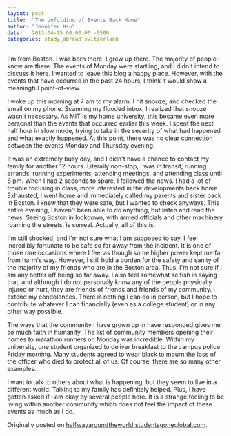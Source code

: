 ```yaml
---
layout: post
title:  "The Unfolding of Events Back Home"
author: "Jennifer Hsu"
date:   2013-04-15 00:00:00 -0500
categories: study_abroad switzerland
---
```

I'm from Boston. I was born there. I grew up there. The majority of people I know are there. The events of Monday were startling, and I didn't intend to discuss it here. I wanted to leave this blog a happy place. However, with the events that have occurred in the past 24 hours, I think it would show a meaningful point-of-view.

I woke up this morning at 7 am to my alarm. I hit snooze, and checked the email on my phone. Scanning my flooded inbox, I realized that snooze wasn't necessary. As MIT is my home university, this became even more personal than the events that occurred earlier this week. I spent the next half hour in slow mode, trying to take in the severity of what had happened and what exactly happened. At this point, there was no clear connection between the events Monday and Thursday evening.

It was an extremely busy day, and I didn't have a chance to contact my family for another 12 hours. Literally non-stop, I was in transit, running errands, running experiments, attending meetings, and attending class until 8 pm. When I had 2 seconds to spare, I followed the news. I had a lot of trouble focusing in class, more interested in the developments back home. Exhausted, I went home and immediately called my parents and sister back in Boston. I knew that they were safe, but I wanted to check anyways. This entire evening, I haven't been able to do anything, but listen and read the news. Seeing Boston in lockdown, with armed officials and other machinery roaming the streets, is surreal. Actually, all of this is.

I'm still shocked, and I'm not sure what I am supposed to say. I feel incredibly fortunate to be safe so far away from the incident. It is one of those rare occasions where I feel as though some higher power kept me far from harm's way. However, I still hold a burden for the safety and sanity of the majority of my friends who are in the Boston area. Thus, I'm not sure if I am any better off being so far away. I also feel somewhat selfish in saying that, and although I do not personally know any of the people physically injured or hurt, they are friends of friends and friends of my community. I extend my condolences. There is nothing I can do in person, but I hope to contribute whatever I can financially (even as a college student) or in any other way possible.

The ways that the community I have grown up in have responded gives me so much faith in humanity. The list of community members opening their homes to marathon runners on Monday was incredible. Within my university, one student organized to deliver breakfast to the campus police Friday morning. Many students agreed to wear black to mourn the loss of the officer who died to protect all of us. Of course, there are so many other examples.

I want to talk to others about what is happening, but they seem to live in a different world. Talking to my family has definitely helped. Plus, I have gotten asked if I am okay by several people here. It is a strange feeling to be living within another community which does not feel the impact of these events as much as I do.

Originally posted on [halfwayaroundtheworld.studentsgoneglobal.com](https://sonder.io/p/post/bdf32146-1ed7-42d7-8ca4-2f8e05d10025).
